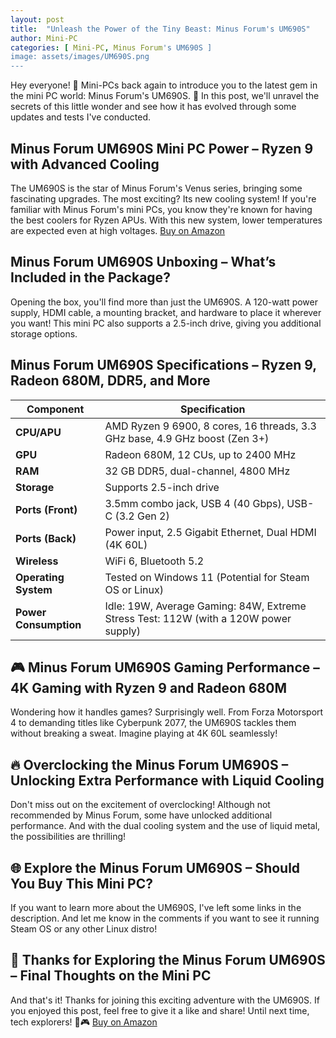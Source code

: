 ```yaml
---
layout: post
title:  "Unleash the Power of the Tiny Beast: Minus Forum's UM690S"
author: Mini-PC
categories: [ Mini-PC, Minus Forum's UM690S ]
image: assets/images/UM690S.png
---
```


Hey everyone! 👋 Mini-PCs back again to introduce you to the latest gem in the mini PC world: Minus Forum's UM690S. 🌟 In this post, we'll unravel the secrets of this little wonder and see how it has evolved through some updates and tests I've conducted.

## Minus Forum UM690S Mini PC Power – Ryzen 9 with Advanced Cooling
The UM690S is the star of Minus Forum's Venus series, bringing some fascinating upgrades. The most exciting? Its new cooling system! If you're familiar with Minus Forum's mini PCs, you know they're known for having the best coolers for Ryzen APUs. With this new system, lower temperatures are expected even at high voltages. [Buy on Amazon](https://amzn.to/3HqxvGR)

## Minus Forum UM690S Unboxing – What’s Included in the Package?
Opening the box, you'll find more than just the UM690S. A 120-watt power supply, HDMI cable, a mounting bracket, and hardware to place it wherever you want! This mini PC also supports a 2.5-inch drive, giving you additional storage options.

## Minus Forum UM690S Specifications – Ryzen 9, Radeon 680M, DDR5, and More

| **Component**             | **Specification**                                   |
|---------------------------|-----------------------------------------------------|
| **CPU/APU**               | AMD Ryzen 9 6900, 8 cores, 16 threads, 3.3 GHz base, 4.9 GHz boost (Zen 3+)  |
| **GPU**                   | Radeon 680M, 12 CUs, up to 2400 MHz                 |
| **RAM**                   | 32 GB DDR5, dual-channel, 4800 MHz                  |
| **Storage**               | Supports 2.5-inch drive                              |
| **Ports (Front)**         | 3.5mm combo jack, USB 4 (40 Gbps), USB-C (3.2 Gen 2)|
| **Ports (Back)**          | Power input, 2.5 Gigabit Ethernet, Dual HDMI (4K 60L)|
| **Wireless**              | WiFi 6, Bluetooth 5.2                                |
| **Operating System**      | Tested on Windows 11 (Potential for Steam OS or Linux)|
| **Power Consumption**     | Idle: 19W, Average Gaming: 84W, Extreme Stress Test: 112W (with a 120W power supply) |

## 🎮 Minus Forum UM690S Gaming Performance – 4K Gaming with Ryzen 9 and Radeon 680M
Wondering how it handles games? Surprisingly well. From Forza Motorsport 4 to demanding titles like Cyberpunk 2077, the UM690S tackles them without breaking a sweat. Imagine playing at 4K 60L seamlessly!

## 🔥 Overclocking the Minus Forum UM690S – Unlocking Extra Performance with Liquid Cooling
Don't miss out on the excitement of overclocking! Although not recommended by Minus Forum, some have unlocked additional performance. And with the dual cooling system and the use of liquid metal, the possibilities are thrilling!


## 🌐 Explore the Minus Forum UM690S – Should You Buy This Mini PC?
If you want to learn more about the UM690S, I've left some links in the description. And let me know in the comments if you want to see it running Steam OS or any other Linux distro!

## 👋 Thanks for Exploring the Minus Forum UM690S – Final Thoughts on the Mini PC
And that's it! Thanks for joining this exciting adventure with the UM690S. If you enjoyed this post, feel free to give it a like and share! Until next time, tech explorers! 🚀🎮 [Buy on Amazon](https://amzn.to/3HqxvGR)
